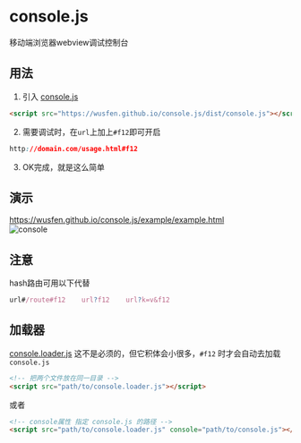 # console.js
移动端浏览器webview调试控制台

## 用法
1. 引入 [console.js](https://wusfen.github.io/console.js/dist/console.js)  
```html
<script src="https://wusfen.github.io/console.js/dist/console.js"></script>
```
2. 需要调试时，在`url`上加上`#f12`即可开启
```css
http://domain.com/usage.html#f12
```
3. OK完成，就是这么简单


## 演示
https://wusfen.github.io/console.js/example/example.html  
![console](https://wusfen.github.io/console.js/example/example.png)  


## 注意
hash路由可用以下代替
```javascript
url#/route#f12    url?f12    url?k=v&f12
 ```

## 加载器
[console.loader.js](https://wusfen.github.io/console.js/dist/console.loader.js) 
这不是必须的，但它积体会小很多，```#f12``` 时才会自动去加载 ```console.js```  

```html
<!-- 把两个文件放在同一目录 -->
<script src="path/to/console.loader.js"></script>
```
或者
```html
<!-- console属性 指定 console.js 的路径 -->
<script src="path/to/console.loader.js" console="path/to/console.js"></script>
```

